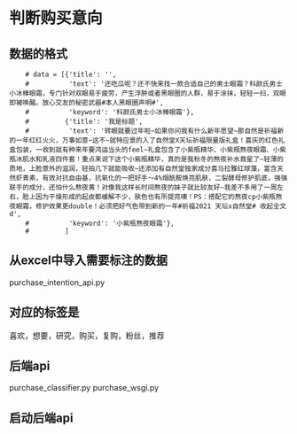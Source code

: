 # 判断购买意向
## 数据的格式
```buildoutcfg
    # data = [{'title': '',
    #          'text': '还吃瓜呢？还不快来找一款合适自己的男士眼霜？科颜氏男士小冰棒眼霜，专门针对双眼易于疲劳，产生浮肿或者黑眼圈的人群，易于涂抹，轻轻一扫，双眼即被唤醒。放心交友的秘密武器#本人黑眼圈声明#',
    #          'keyword': '科颜氏男士小冰棒眼霜'},
    #         {'title': '我是标题',
    #          'text': '转眼就要过年啦~如果你问我有什么新年愿望~那自然是祈福新的一年红红火火，万事如意~这不~就特应景的入了自然堂X天坛祈福限量版礼盒！喜庆的红色礼盒包装，一收到就有种来年要鸿运当头的feel~礼盒包含了小紫瓶精华、小紫瓶熬夜眼霜、小紫瓶冰肌水和乳液四件套！重点来说下这个小紫瓶精华，真的是我秋冬的熬夜补水救星了~轻薄的质地，上脸意外的滋润，轻拍几下就能吸收~还添加有自然堂独家成分喜马拉雅红球藻，富含天然虾青素，有效对抗自由基，抗氧化的一把好手～4%烟酰胺焕亮肌肤，二裂酵母修护肌底，强强联手的成分，还怕什么熬夜黄！对像我这样长时间熬夜的妹子就比较友好~我差不多用了一周左右，脸上因为干燥形成的起皮都缓解不少，肤色也有所提亮噢！PS：搭配它的熬夜cp小紫瓶熬夜眼霜，修护效果更double！必须把好气色带到新的一年#祈福2021 天坛x自然堂# 收起全文d',
    #          'keyword': '小紫瓶熬夜眼霜'},
    #         ]
```
## 从excel中导入需要标注的数据
purchase_intention_api.py

## 对应的标签是
喜欢，想要，研究，购买，复购，粉丝，推荐

## 后端api
purchase_classifier.py
purchase_wsgi.py

## 启动后端api
